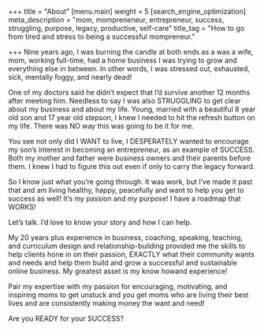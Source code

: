+++
title = "About"
[menu.main]
weight = 5
[search_engine_optimization]
meta_description = "mom, mompreneneur, entrepreneur, success, struggling, purpose, legacy, productive, self-care"
title_tag = "How to go from tired and stress to being a successful mompreneur."

+++
Nine years ago, I was burning the candle at both ends as a was a wife, mom, working full-time, had a home business I was trying to grow and everything else in between. In other words, I was stressed out, exhausted, sick, mentally foggy, and nearly dead!

One of my doctors said he didn’t expect that I’d survive another 12 months after meeting him. Needless to say I was also STRUGGLING to get clear about my business and about my life. Young, married with a beautiful 8 year old son and 17 year old stepson, I knew I needed to hit the refresh button on my life. There was NO way this was going to be it for me.

You see not only did I WANT to live, I DESPERATELY wanted to encourage my son’s interest in becoming an entrepreneur, as an example of SUCCESS. Both my mother and father were business owners and their parents before them. I knew I had to figure this out even if only to carry the legacy forward.

So I know just what you’re going through. It was work, but I’ve made it past that and am living healthy, happy, peacefully and want to help you get to success as well! It’s my passion and my purpose! I have a roadmap that WORKS!

Let’s talk. I’d love to know your story and how I can help.

My 20 years plus experience in business, coaching, speaking, teaching, and curriculum design and relationship-building provided me the skills to help clients hone in on their passion, EXACTLY what their community wants and needs and help them build and grow a successful and sustainable online business. My greatest asset is my know howand experience!

Pair my expertise with my passion for encouraging, motivating, and inspiring moms to get unstuck and you get moms who are living their best lives and are consistently making money the want and need!

Are you READY for your SUCCESS?